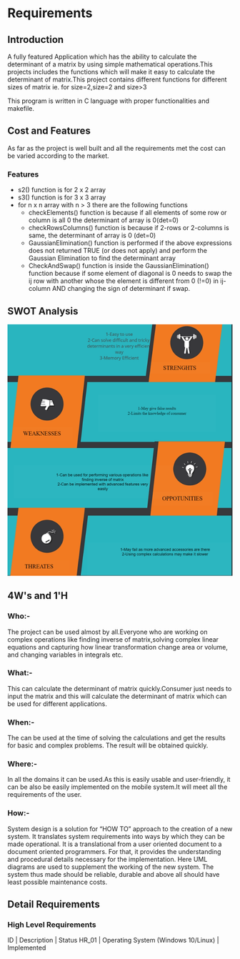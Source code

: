 #                                                                       Requirements #

## Introduction ##

A fully featured Application which has the ability to calculate the determinant of a matrix by using simple mathematical operations.This projects includes the functions which will make it easy to calculate the determinant of matrix.This project contains different functions for different sizes of matrix ie. for size=2,size=2 and size>3

This program is written in C language with proper functionalities and makefile.

## Cost and Features   ##

As far as the project is well built and all the requirements met the cost can be varied according to the market.

### Features  ###
* s2() function is for 2 x 2 array
* s3() function is for 3 x 3 array
* for n x n array with n > 3 there are the following functions
    * checkElements() function is because if all elements of some row or column is all 0 the determinant of array is 0(det=0)
    * checkRowsColumns() function is because if 2-rows or 2-columns is same, the determinant of array is 0 (det=0)
    * GaussianElimination() function is performed if the above expressions does not returned TRUE (or does not apply) and perform the Gaussian Elimination to find the determinant array
    * CheckAndSwap() function is inside the GaussianElimination() function because if some element of diagonal is 0 needs to swap the ij row with another whose the element is different from 0 (!=0) in ij-column AND changing the sign of determinant if swap.


## SWOT Analysis ##
![SWOT-Sample](https://github.com/nileshmathur/L-T_MiniProject/blob/main/Requirements/SWOT-Analysis.PNG)

## 4W's and 1'H ##
### Who:- ###
The project can be used almost by all.Everyone who are working on complex operations like finding inverse of matrix,solving complex linear equations and capturing how linear transformation change area or volume, and changing variables in integrals etc.

### What:-  ###
This can calculate the determinant of matrix quickly.Consumer just needs to input the matrix and this will calculate the determinant of matrix which can be used for different applications.

### When:-  ###
The can be used at the time of solving the calculations and get the results for basic and complex problems. The result will be obtained quickly.

### Where:-  ### 
In all the domains it can be used.As this is easily usable and user-friendly, it can be also be easily implemented on the mobile system.It will meet all the requirements of the user.

### How:-  ###

System design is a solution for “HOW TO” approach to the creation of a new system. It translates system requirements into ways by which they can be made operational. It is a translational from a user oriented document to a document oriented programmers. For that, it provides the understanding and procedural details necessary for the implementation. Here UML diagrams are used to supplement the working of the new system. The system thus made should be reliable, durable and above all should have least possible maintenance costs.


## Detail Requirements ##

### High Level Requirements ###

ID  |  Description   |  Status
HR_01 | Operating System (Windows 10/Linux) | Implemented





